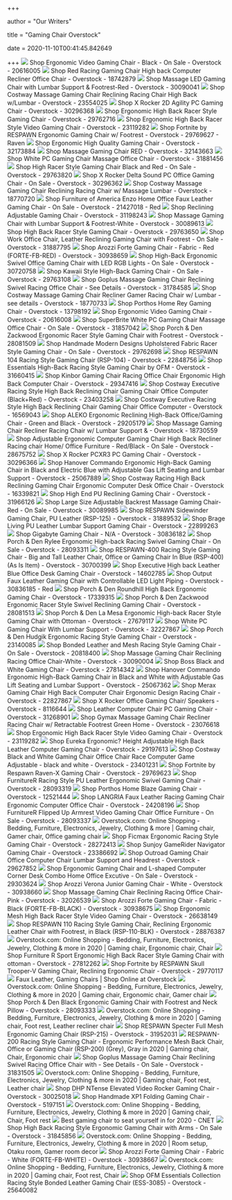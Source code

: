 +++
        
author = "Our Writers"
        
title = "Gaming Chair Overstock"
        
date = 2020-11-10T00:41:45.842649
        
+++
[ ![](https://ak1.ostkcdn.com/images/products/20616005/Urban-Designs-Ergonomic-Video-Gaming-Chair-Black-5324513a-b836-4cce-b0de-00bb38d69d3e_600.jpg?impolicy=medium)](https://ak1.ostkcdn.com/images/products/20616005/Urban-Designs-Ergonomic-Video-Gaming-Chair-Black-5324513a-b836-4cce-b0de-00bb38d69d3e_600.jpg?impolicy=medium) Shop Ergonomic Video Gaming Chair - Black - On Sale - Overstock - 20616005
[ ![](https://ak1.ostkcdn.com/images/products/18742879/Red-Racing-Gaming-Chair-High-back-Computer-Recliner-Office-Chair-f65721e1-4cb4-4708-9644-7d58acbf8f6f_600.jpg?impolicy=medium)](https://ak1.ostkcdn.com/images/products/18742879/Red-Racing-Gaming-Chair-High-back-Computer-Recliner-Office-Chair-f65721e1-4cb4-4708-9644-7d58acbf8f6f_600.jpg?impolicy=medium) Shop Red Racing Gaming Chair High back Computer Recliner Office Chair -  Overstock - 18742879
[ ![](https://ak1.ostkcdn.com/images/products/is/images/direct/9cc49b7a6cfc4b103007339dba98f03d2720c6e6/Massage-LED-Gaming-Chair-with-Lumbar-Support-%26-Footrest-Red.jpg?impolicy=medium)](https://ak1.ostkcdn.com/images/products/is/images/direct/9cc49b7a6cfc4b103007339dba98f03d2720c6e6/Massage-LED-Gaming-Chair-with-Lumbar-Support-%26-Footrest-Red.jpg?impolicy=medium) Shop Massage LED Gaming Chair with Lumbar Support & Footrest-Red - Overstock  - 30090041
[ ![](https://ak1.ostkcdn.com/images/products/is/images/direct/04360d9737ea85a0b531e55648f4f10da0827537/Costway-Massage-Gaming-Chair-Reclining-Racing-Chair-High-Back-w-Lumbar-Support-Footrest.jpg?impolicy=medium)](https://ak1.ostkcdn.com/images/products/is/images/direct/04360d9737ea85a0b531e55648f4f10da0827537/Costway-Massage-Gaming-Chair-Reclining-Racing-Chair-High-Back-w-Lumbar-Support-Footrest.jpg?impolicy=medium) Shop Costway Massage Gaming Chair Reclining Racing Chair High Back w/Lumbar  - Overstock - 23554025
[ ![](https://ak1.ostkcdn.com/images/products/30296368/X-Rocker-2D-Agility-PC-Gaming-Chair-e9dbc14d-f916-4c4c-9c7d-647091aff619_600.jpg?impolicy=medium)](https://ak1.ostkcdn.com/images/products/30296368/X-Rocker-2D-Agility-PC-Gaming-Chair-e9dbc14d-f916-4c4c-9c7d-647091aff619_600.jpg?impolicy=medium) Shop X Rocker 2D Agility PC Gaming Chair - Overstock - 30296368
[ ![](https://ak1.ostkcdn.com/images/products/29762716/Modern-Designs-Ergonomic-High-Back-Racer-Style-PC-Gaming-Chair-Pink-a4f4a0b8-56ce-49a5-bbeb-e2b98a3ba08c_600.jpg?impolicy=medium)](https://ak1.ostkcdn.com/images/products/29762716/Modern-Designs-Ergonomic-High-Back-Racer-Style-PC-Gaming-Chair-Pink-a4f4a0b8-56ce-49a5-bbeb-e2b98a3ba08c_600.jpg?impolicy=medium) Shop Ergonomic High Back Racer Style Gaming Chair - Overstock - 29762716
[ ![](https://ak1.ostkcdn.com/images/products/23119282/Modern-Design-Ergonomic-High-Back-Racer-Style-Video-Gaming-Chair-Two-Tone-Grey-White-27de40cb-0d3f-4e4c-8271-8f0806ca71ca_600.jpg?impolicy=medium)](https://ak1.ostkcdn.com/images/products/23119282/Modern-Design-Ergonomic-High-Back-Racer-Style-Video-Gaming-Chair-Two-Tone-Grey-White-27de40cb-0d3f-4e4c-8271-8f0806ca71ca_600.jpg?impolicy=medium) Shop Ergonomic High Back Racer Style Video Gaming Chair - Overstock -  23119282
[ ![](https://ak1.ostkcdn.com/images/products/29769627/Fortnite-Gaming-Chair-RESPAWN-by-OFM-Reclining-Ergonomic-Chair-with-Footrest-74b208ab-a461-4a3f-9a1d-4e78428278a6_600.jpg?impolicy=medium)](https://ak1.ostkcdn.com/images/products/29769627/Fortnite-Gaming-Chair-RESPAWN-by-OFM-Reclining-Ergonomic-Chair-with-Footrest-74b208ab-a461-4a3f-9a1d-4e78428278a6_600.jpg?impolicy=medium) Shop Fortnite by RESPAWN Ergonomic Gaming Chair w/ Footrest - Overstock -  29769627 - Raven
[ ![](https://ak1.ostkcdn.com/images/products/is/images/direct/dd3496917e58ea39231944e590b4f022784cc1e0/Ergonomic-High-Quality-Gaming-Chair.jpg?impolicy=medium)](https://ak1.ostkcdn.com/images/products/is/images/direct/dd3496917e58ea39231944e590b4f022784cc1e0/Ergonomic-High-Quality-Gaming-Chair.jpg?impolicy=medium) Shop Ergonomic High Quality Gaming Chair - Overstock - 32173884
[ ![](https://ak1.ostkcdn.com/images/products/is/images/direct/9f750fa6fbd92fc4e8654bfbd4f9a50fd2e13385/Massage-Gaming-Chair-RED.jpg?impolicy=medium)](https://ak1.ostkcdn.com/images/products/is/images/direct/9f750fa6fbd92fc4e8654bfbd4f9a50fd2e13385/Massage-Gaming-Chair-RED.jpg?impolicy=medium) Shop Massage Gaming Chair RED - Overstock - 32143663
[ ![](https://ak1.ostkcdn.com/images/products/is/images/direct/ec2da46eb6bc9091ef425d586558148aaccf514c/White-PC-Gaming-Chair-Massage-Office-Chair.jpg?impolicy=medium)](https://ak1.ostkcdn.com/images/products/is/images/direct/ec2da46eb6bc9091ef425d586558148aaccf514c/White-PC-Gaming-Chair-Massage-Office-Chair.jpg?impolicy=medium) Shop White PC Gaming Chair Massage Office Chair - Overstock - 31881456
[ ![](https://ak1.ostkcdn.com/images/products/29763820/Modern-Designs-Black-Red-Combination-High-Racer-Style-Office-PC-Gaming-Chair-82195c0f-041b-48c9-927c-fa48b39cb514_600.jpg?impolicy=medium)](https://ak1.ostkcdn.com/images/products/29763820/Modern-Designs-Black-Red-Combination-High-Racer-Style-Office-PC-Gaming-Chair-82195c0f-041b-48c9-927c-fa48b39cb514_600.jpg?impolicy=medium) Shop High Racer Style Gaming Chair Black and Red - On Sale - Overstock -  29763820
[ ![](https://ak1.ostkcdn.com/images/products/30296362/X-Rocker-Delta-Sound-PC-Office-Gaming-Chair-715d591d-e22e-4278-8b07-20592284eebd_600.jpg?impolicy=medium)](https://ak1.ostkcdn.com/images/products/30296362/X-Rocker-Delta-Sound-PC-Office-Gaming-Chair-715d591d-e22e-4278-8b07-20592284eebd_600.jpg?impolicy=medium) Shop X Rocker Delta Sound PC Office Gaming Chair - On Sale - Overstock -  30296362
[ ![](https://ak1.ostkcdn.com/images/products/is/images/direct/5fe9bbd06f8cd19367e13d54da11a76231008cda/Costway-Massage-Gaming-Chair-Reclining-Racing-Chair-w--Massage-Lumbar-Support-%26-Footrest.jpg?impolicy=medium)](https://ak1.ostkcdn.com/images/products/is/images/direct/5fe9bbd06f8cd19367e13d54da11a76231008cda/Costway-Massage-Gaming-Chair-Reclining-Racing-Chair-w--Massage-Lumbar-Support-%26-Footrest.jpg?impolicy=medium) Shop Costway Massage Gaming Chair Reclining Racing Chair w/ Massage Lumbar  - Overstock - 18770720
[ ![](https://ak1.ostkcdn.com/images/products/8847813/Furniture-of-America-Enzo-Height-adjustable-Padded-Office-or-Gaming-Chair-62647906-1077-4f8b-bd7a-3f5854f747ac_600.jpg?impolicy=medium)](https://ak1.ostkcdn.com/images/products/8847813/Furniture-of-America-Enzo-Height-adjustable-Padded-Office-or-Gaming-Chair-62647906-1077-4f8b-bd7a-3f5854f747ac_600.jpg?impolicy=medium) Shop Furniture of America Enzo Home Office Faux Leather Gaming Chair - On  Sale - Overstock - 21427018 - Red
[ ![](https://ak1.ostkcdn.com/images/products/is/images/direct/6c5ec9cbcbacf24040f2a091d9b582813b2deac2/Reclining-Adjustable-Gaming-Chair.jpg?impolicy=medium)](https://ak1.ostkcdn.com/images/products/is/images/direct/6c5ec9cbcbacf24040f2a091d9b582813b2deac2/Reclining-Adjustable-Gaming-Chair.jpg?impolicy=medium) Shop Reclining Adjustable Gaming Chair - Overstock - 31198243
[ ![](https://ak1.ostkcdn.com/images/products/is/images/direct/09e10ffe8ed1dcd005208e09a9d60c611bb7f6dc/Massage-Gaming-Chair-with-Lumbar-Support-%26-Footrest-White.jpg?impolicy=medium)](https://ak1.ostkcdn.com/images/products/is/images/direct/09e10ffe8ed1dcd005208e09a9d60c611bb7f6dc/Massage-Gaming-Chair-with-Lumbar-Support-%26-Footrest-White.jpg?impolicy=medium) Shop Massage Gaming Chair with Lumbar Support & Footrest-White - Overstock  - 30089613
[ ![](https://ak1.ostkcdn.com/images/products/29763650/Modern-Designs-High-Back-Racer-Style-Office-PC-Gaming-Chair-d8f5e3f5-85e1-43d7-b3eb-dd23dfd90f75_600.jpg?impolicy=medium)](https://ak1.ostkcdn.com/images/products/29763650/Modern-Designs-High-Back-Racer-Style-Office-PC-Gaming-Chair-d8f5e3f5-85e1-43d7-b3eb-dd23dfd90f75_600.jpg?impolicy=medium) Shop High Back Racer Style Gaming Chair - Overstock - 29763650
[ ![](https://ak1.ostkcdn.com/images/products/is/images/direct/b86e4d867a64d7c1d758f0a72d110a87b35d08a8/Work-Office-Chair%2C-Leather-Reclining-Gaming-Chair-with-Footrest.jpg?impolicy=medium)](https://ak1.ostkcdn.com/images/products/is/images/direct/b86e4d867a64d7c1d758f0a72d110a87b35d08a8/Work-Office-Chair%2C-Leather-Reclining-Gaming-Chair-with-Footrest.jpg?impolicy=medium) Shop Work Office Chair, Leather Reclining Gaming Chair with Footrest - On  Sale - Overstock - 31887795
[ ![](https://ak1.ostkcdn.com/images/products/30938659/Arozzi-Forte-Gaming-Chair-Fabric-Red-FORTE-FB-RED-e5fc9a1c-d233-4a0d-ab0c-a52eb1a98216_600.jpg?impolicy=medium)](https://ak1.ostkcdn.com/images/products/30938659/Arozzi-Forte-Gaming-Chair-Fabric-Red-FORTE-FB-RED-e5fc9a1c-d233-4a0d-ab0c-a52eb1a98216_600.jpg?impolicy=medium) Shop Arozzi Forte Gaming Chair - Fabric - Red (FORTE-FB-RED) - Overstock -  30938659
[ ![](https://ak1.ostkcdn.com/images/products/30720758/High-Back-Ergonomic-Swivel-Office-Gaming-Chair-with-LED-RGB-Lights-7e12b867-b5f1-4dee-9ccc-d43702af8691_600.jpg?impolicy=medium)](https://ak1.ostkcdn.com/images/products/30720758/High-Back-Ergonomic-Swivel-Office-Gaming-Chair-with-LED-RGB-Lights-7e12b867-b5f1-4dee-9ccc-d43702af8691_600.jpg?impolicy=medium) Shop High-Back Ergonomic Swivel Office Gaming Chair with LED RGB Lights -  On Sale - Overstock - 30720758
[ ![](https://ak1.ostkcdn.com/images/products/29763108/Modern-Designs-Kawaii-Style-High-Back-Ergonomic-Office-PC-Gaming-Chair-26b1536b-7165-4b33-895a-1919b196a374_600.jpg?impolicy=medium)](https://ak1.ostkcdn.com/images/products/29763108/Modern-Designs-Kawaii-Style-High-Back-Ergonomic-Office-PC-Gaming-Chair-26b1536b-7165-4b33-895a-1919b196a374_600.jpg?impolicy=medium) Shop Kawaii Style High-Back Gaming Chair - On Sale - Overstock - 29763108
[ ![](https://ak1.ostkcdn.com/images/products/is/images/direct/e8a47407b0a0dfe1c5eb6507aad8436302895c83/Goplus-Massage-Gaming-Chair-Reclining-Swivel-Racing-Office-Chair.jpg?impolicy=medium)](https://ak1.ostkcdn.com/images/products/is/images/direct/e8a47407b0a0dfe1c5eb6507aad8436302895c83/Goplus-Massage-Gaming-Chair-Reclining-Swivel-Racing-Office-Chair.jpg?impolicy=medium) Shop Goplus Massage Gaming Chair Reclining Swivel Racing Office Chair - See  Details - Overstock - 31784585
[ ![](https://ak1.ostkcdn.com/images/products/is/images/direct/4c7d558f6e479b43f3cbfc1fae4caae499c6970e/Costway-Massage-Gaming-Chair-Recliner-Gamer-Racing-Chair-w--Lumbar-Support-%26-Footrest.jpg?impolicy=medium)](https://ak1.ostkcdn.com/images/products/is/images/direct/4c7d558f6e479b43f3cbfc1fae4caae499c6970e/Costway-Massage-Gaming-Chair-Recliner-Gamer-Racing-Chair-w--Lumbar-Support-%26-Footrest.jpg?impolicy=medium) Shop Costway Massage Gaming Chair Recliner Gamer Racing Chair w/ Lumbar -  see details - Overstock - 18770733
[ ![](https://ak1.ostkcdn.com/images/products/13798192/Porthos-Home-Rey-Office-Chair-2236a2fb-ba94-4a16-8e91-24f388b1f580_600.jpg?impolicy=medium)](https://ak1.ostkcdn.com/images/products/13798192/Porthos-Home-Rey-Office-Chair-2236a2fb-ba94-4a16-8e91-24f388b1f580_600.jpg?impolicy=medium) Shop Porthos Home Rey Gaming Chair - Overstock - 13798192
[ ![](https://ak1.ostkcdn.com/images/products/20616008/Urban-Designs-Ergonomic-Video-Gaming-Chair-28781f4a-3b30-4943-bf48-ba9bd4a42aad_600.jpg?impolicy=medium)](https://ak1.ostkcdn.com/images/products/20616008/Urban-Designs-Ergonomic-Video-Gaming-Chair-28781f4a-3b30-4943-bf48-ba9bd4a42aad_600.jpg?impolicy=medium) Shop Ergonomic Video Gaming Chair - Overstock - 20616008
[ ![](https://ak1.ostkcdn.com/images/products/is/images/direct/28d8cd4b47dcfc01d56e77e522d025404533009a/SuperBrite-White-PC-Gaming-Chair-Massage-Office-Chair.jpg?impolicy=medium)](https://ak1.ostkcdn.com/images/products/is/images/direct/28d8cd4b47dcfc01d56e77e522d025404533009a/SuperBrite-White-PC-Gaming-Chair-Massage-Office-Chair.jpg?impolicy=medium) Shop SuperBrite White PC Gaming Chair Massage Office Chair - On Sale -  Overstock - 31857042
[ ![](https://ak1.ostkcdn.com/images/products/28081509/Porch-Den-Zackwood-Ergonomic-Racer-Style-Gaming-Chair-with-Footrest-b59097f7-f277-4ba0-b752-45bab1bc3c4c_600.jpg?impolicy=medium)](https://ak1.ostkcdn.com/images/products/28081509/Porch-Den-Zackwood-Ergonomic-Racer-Style-Gaming-Chair-with-Footrest-b59097f7-f277-4ba0-b752-45bab1bc3c4c_600.jpg?impolicy=medium) Shop Porch & Den Zackwood Ergonomic Racer Style Gaming Chair with Footrest  - Overstock - 28081509
[ ![](https://ak1.ostkcdn.com/images/products/29762698/Modern-Designs-Upholstered-Fabric-Racer-Style-Office-PC-Gaming-Chair-5ef9dc4b-973d-4e56-b3c9-574c081008bb_600.jpg?impolicy=medium)](https://ak1.ostkcdn.com/images/products/29762698/Modern-Designs-Upholstered-Fabric-Racer-Style-Office-PC-Gaming-Chair-5ef9dc4b-973d-4e56-b3c9-574c081008bb_600.jpg?impolicy=medium) Shop Handmade Modern Designs Upholstered Fabric Racer Style Gaming Chair -  On Sale - Overstock - 29762698
[ ![](https://ak1.ostkcdn.com/images/products/22848756/RESPAWN-104-Racing-Style-Gaming-Chair-Reclining-Ergonomic-Leather-Chair-Office-or-Gaming-Chair-RSP-104-f10f5639-e708-4232-aefb-70923efb10c7_600.jpg?impolicy=medium)](https://ak1.ostkcdn.com/images/products/22848756/RESPAWN-104-Racing-Style-Gaming-Chair-Reclining-Ergonomic-Leather-Chair-Office-or-Gaming-Chair-RSP-104-f10f5639-e708-4232-aefb-70923efb10c7_600.jpg?impolicy=medium) Shop RESPAWN 104 Racing Style Gaming Chair (RSP-104) - Overstock - 22848756
[ ![](https://ak1.ostkcdn.com/images/products/is/images/direct/36f5da4d21408abb8d073306f31b675f7f71c1dc/Essentials-Collection-High-Back-PU-Leather-Gaming-Chair-%28ESS-6075%29.jpg?impolicy=medium)](https://ak1.ostkcdn.com/images/products/is/images/direct/36f5da4d21408abb8d073306f31b675f7f71c1dc/Essentials-Collection-High-Back-PU-Leather-Gaming-Chair-%28ESS-6075%29.jpg?impolicy=medium) Shop Essentials High-Back Racing Style Gaming Chair by OFM - Overstock -  31660415
[ ![](https://ak1.ostkcdn.com/images/products/29347416/Kinbor-Gaming-Chair-Racing-Office-Chair-Ergonomic-High-Back-Computer-Chair-1ac7531b-63a4-43c8-82af-2eb45e9572c3_600.jpg?impolicy=medium)](https://ak1.ostkcdn.com/images/products/29347416/Kinbor-Gaming-Chair-Racing-Office-Chair-Ergonomic-High-Back-Computer-Chair-1ac7531b-63a4-43c8-82af-2eb45e9572c3_600.jpg?impolicy=medium) Shop Kinbor Gaming Chair Racing Office Chair Ergonomic High Back Computer  Chair - Overstock - 29347416
[ ![](https://ak1.ostkcdn.com/images/products/is/images/direct/708b4a9cb7fda1a477dde9fbcbe7e3ebfde95836/Costway-Executive-Racing-Style-High-Back-Reclining-Chair-Gaming-Chair-Office-Computer-%28Black%2BRed%29.jpg?impolicy=medium)](https://ak1.ostkcdn.com/images/products/is/images/direct/708b4a9cb7fda1a477dde9fbcbe7e3ebfde95836/Costway-Executive-Racing-Style-High-Back-Reclining-Chair-Gaming-Chair-Office-Computer-%28Black%2BRed%29.jpg?impolicy=medium) Shop Costway Executive Racing Style High Back Reclining Chair Gaming Chair  Office Computer (Black+Red) - Overstock - 23403258
[ ![](https://ak1.ostkcdn.com/images/products/is/images/direct/b7b345ef4f4b9495c4205c40f792ef8a041745e0/Costway-Executive-Racing-Style-High-Back-Reclining-Chair-Gaming-Chair-Office-Computer.jpg?impolicy=medium)](https://ak1.ostkcdn.com/images/products/is/images/direct/b7b345ef4f4b9495c4205c40f792ef8a041745e0/Costway-Executive-Racing-Style-High-Back-Reclining-Chair-Gaming-Chair-Office-Computer.jpg?impolicy=medium) Shop Costway Executive Racing Style High Back Reclining Chair Gaming Chair  Office Computer - Overstock - 16569043
[ ![](https://ak1.ostkcdn.com/images/products/29205179/ALEKO-Ergonomic-Reclining-High-Back-Office-Gaming-Chair-Green-and-Black-0b60344f-43bd-41c1-86fb-f5bf1a174355_600.jpg?impolicy=medium)](https://ak1.ostkcdn.com/images/products/29205179/ALEKO-Ergonomic-Reclining-High-Back-Office-Gaming-Chair-Green-and-Black-0b60344f-43bd-41c1-86fb-f5bf1a174355_600.jpg?impolicy=medium) Shop ALEKO Ergonomic Reclining High-Back Office/Gaming Chair - Green and  Black - Overstock - 29205179
[ ![](https://ak1.ostkcdn.com/images/products/is/images/direct/b4f07f6ad6eae54affc7065949d6e2dc2aae514c/Massage-Gaming-Chair-Recliner-Racing-Chair-w--Lumbar-Support-%26.jpg?impolicy=medium)](https://ak1.ostkcdn.com/images/products/is/images/direct/b4f07f6ad6eae54affc7065949d6e2dc2aae514c/Massage-Gaming-Chair-Recliner-Racing-Chair-w--Lumbar-Support-%26.jpg?impolicy=medium) Shop Massage Gaming Chair Recliner Racing Chair w/ Lumbar Support & -  Overstock - 18730559
[ ![](https://ak1.ostkcdn.com/images/products/is/images/direct/240903a3f43dfea75129dcb9c1bdee52d5387c50/Adjustable-Ergonomic-Computer-Gaming-Chair-High-Back-Recliner-Racing-chair-Home--Office-Furniture.jpg?impolicy=medium)](https://ak1.ostkcdn.com/images/products/is/images/direct/240903a3f43dfea75129dcb9c1bdee52d5387c50/Adjustable-Ergonomic-Computer-Gaming-Chair-High-Back-Recliner-Racing-chair-Home--Office-Furniture.jpg?impolicy=medium) Shop Adjustable Ergonomic Computer Gaming Chair High Back Recliner Racing  chair Home/ Office Furniture - Red/Black - On Sale - Overstock - 28675752
[ ![](https://ak1.ostkcdn.com/images/products/30296366/X-Rocker-PCXR3-PC-Gaming-Chair-e5ebe5bf-3811-4324-b53e-9f4a23d9ad07_600.jpg?impolicy=medium)](https://ak1.ostkcdn.com/images/products/30296366/X-Rocker-PCXR3-PC-Gaming-Chair-e5ebe5bf-3811-4324-b53e-9f4a23d9ad07_600.jpg?impolicy=medium) Shop X Rocker PCXR3 PC Gaming Chair - Overstock - 30296366
[ ![](https://ak1.ostkcdn.com/images/products/25067889/Hanover-Commando-Ergonomic-High-Back-Gaming-Chair-in-Black-and-Electric-Blue-with-Adjustable-Gas-Lift-Seating-and-Lumbar-Support-750921d8-e6eb-4f8c-830e-8fb6863c253e_600.jpg?impolicy=medium)](https://ak1.ostkcdn.com/images/products/25067889/Hanover-Commando-Ergonomic-High-Back-Gaming-Chair-in-Black-and-Electric-Blue-with-Adjustable-Gas-Lift-Seating-and-Lumbar-Support-750921d8-e6eb-4f8c-830e-8fb6863c253e_600.jpg?impolicy=medium) Shop Hanover Commando Ergonomic High-Back Gaming Chair in Black and  Electric Blue with Adjustable Gas Lift Seating and Lumbar Support -  Overstock - 25067889
[ ![](https://ak1.ostkcdn.com/images/products/is/images/direct/ac807b9927fbaed8c22f40f8aa1764179bcc5a1a/Costway-Racing-High-Back-Reclining-Gaming-Chair-Ergonomic-Computer-Desk-Office-Chair.jpg?impolicy=medium)](https://ak1.ostkcdn.com/images/products/is/images/direct/ac807b9927fbaed8c22f40f8aa1764179bcc5a1a/Costway-Racing-High-Back-Reclining-Gaming-Chair-Ergonomic-Computer-Desk-Office-Chair.jpg?impolicy=medium) Shop Costway Racing High Back Reclining Gaming Chair Ergonomic Computer  Desk Office Chair - Overstock - 16339821
[ ![](https://ak1.ostkcdn.com/images/products/is/images/direct/8c6b7180bdc0b1569ecf9533db30267f35b66996/High-End-PU-Reclining-Gaming-Chair.jpg?impolicy=medium)](https://ak1.ostkcdn.com/images/products/is/images/direct/8c6b7180bdc0b1569ecf9533db30267f35b66996/High-End-PU-Reclining-Gaming-Chair.jpg?impolicy=medium) Shop High End PU Reclining Gaming Chair - Overstock - 31966126
[ ![](https://ak1.ostkcdn.com/images/products/is/images/direct/39bc7525b2f72c39f4b396241ab2e3b53cb5ae83/Large-Size-Adjustable-Backrest-Massage-Gaming-Chair-Red.jpg?impolicy=medium)](https://ak1.ostkcdn.com/images/products/is/images/direct/39bc7525b2f72c39f4b396241ab2e3b53cb5ae83/Large-Size-Adjustable-Backrest-Massage-Gaming-Chair-Red.jpg?impolicy=medium) Shop Large Size Adjustable Backrest Massage Gaming Chair-Red - On Sale -  Overstock - 30089985
[ ![](https://ak1.ostkcdn.com/images/products/is/images/direct/b40f20840c3fffbee4d117ae60562b8e991634f4/Respawn-Sidewinder-PU-Leather-Gaming-Chair.jpg?impolicy=medium)](https://ak1.ostkcdn.com/images/products/is/images/direct/b40f20840c3fffbee4d117ae60562b8e991634f4/Respawn-Sidewinder-PU-Leather-Gaming-Chair.jpg?impolicy=medium) Shop RESPAWN Sidewinder Gaming Chair, PU Leather (RSP-125) - Overstock -  31889532
[ ![](https://ak1.ostkcdn.com/images/products/22899263/Braging-Living-PU-Leather-Racing-Gaming-Chair-with-Headrest-Lumbar-Support-and-Retractable-Footrest-84d93cca-fdc0-4bc9-ab5f-76fa7299c4fc_600.jpg?impolicy=medium)](https://ak1.ostkcdn.com/images/products/22899263/Braging-Living-PU-Leather-Racing-Gaming-Chair-with-Headrest-Lumbar-Support-and-Retractable-Footrest-84d93cca-fdc0-4bc9-ab5f-76fa7299c4fc_600.jpg?impolicy=medium) Shop Brage Living PU Leather Lumbar Support Gaming Chair - Overstock -  22899263
[ ![](https://ak1.ostkcdn.com/images/products/is/images/direct/e846018fffe6540d1e97f4ed493922a8aa6314df/Gigabyte-Gaming-Chair.jpg?impolicy=medium)](https://ak1.ostkcdn.com/images/products/is/images/direct/e846018fffe6540d1e97f4ed493922a8aa6314df/Gigabyte-Gaming-Chair.jpg?impolicy=medium) Shop Gigabyte Gaming Chair - N/A - Overstock - 30836182
[ ![](https://ak1.ostkcdn.com/images/products/28093311/Porch-Den-Rylee-Ergonomic-High-back-Racing-Swivel-Gaming-Chair-c79a7c4a-a796-4414-80b0-40db2f2b9643_600.jpg?impolicy=medium)](https://ak1.ostkcdn.com/images/products/28093311/Porch-Den-Rylee-Ergonomic-High-back-Racing-Swivel-Gaming-Chair-c79a7c4a-a796-4414-80b0-40db2f2b9643_600.jpg?impolicy=medium) Shop Porch & Den Rylee Ergonomic High-back Racing Swivel Gaming Chair - On  Sale - Overstock - 28093311
[ ![](https://ak1.ostkcdn.com/images/products/22848758/RESPAWN-400-Racing-Style-Gaming-Chair-Big-and-Tall-Leather-Chair-Office-or-Gaming-Chair-RSP-400-6081a13c-ce6a-4df0-a237-f4d7622598dc_600.jpg?impolicy=medium)](https://ak1.ostkcdn.com/images/products/22848758/RESPAWN-400-Racing-Style-Gaming-Chair-Big-and-Tall-Leather-Chair-Office-or-Gaming-Chair-RSP-400-6081a13c-ce6a-4df0-a237-f4d7622598dc_600.jpg?impolicy=medium) Shop RESPAWN-400 Racing Style Gaming Chair - Big and Tall Leather Chair,  Office or Gaming Chair In Blue (RSP-400) (As Is Item) - Overstock - 30700399
[ ![](https://ak1.ostkcdn.com/images/products/14602785/Executive-High-back-Leather-Blue-Office-Desk-Gaming-Chair-470c7226-d889-4b24-93f4-e05f4a09a3bd_600.jpg?impolicy=medium)](https://ak1.ostkcdn.com/images/products/14602785/Executive-High-back-Leather-Blue-Office-Desk-Gaming-Chair-470c7226-d889-4b24-93f4-e05f4a09a3bd_600.jpg?impolicy=medium) Shop Executive High back Leather Blue Office Desk Gaming Chair - Overstock  - 14602785
[ ![](https://ak1.ostkcdn.com/images/products/is/images/direct/16c1f940ff6d84cd33634be64e0d2aea06da2c9d/Output-Gaming-Chair.jpg?impolicy=medium)](https://ak1.ostkcdn.com/images/products/is/images/direct/16c1f940ff6d84cd33634be64e0d2aea06da2c9d/Output-Gaming-Chair.jpg?impolicy=medium) Shop Output Faux Leather Gaming Chair with Controllable LED Light Piping -  Overstock - 30836185 - Red
[ ![](https://ak1.ostkcdn.com/images/products/17339315/CorLiving-High-Back-Ergonomic-Gaming-Chair-b51ae483-ab21-41c6-a67b-7f93d1e698d9_600.jpg?impolicy=medium)](https://ak1.ostkcdn.com/images/products/17339315/CorLiving-High-Back-Ergonomic-Gaming-Chair-b51ae483-ab21-41c6-a67b-7f93d1e698d9_600.jpg?impolicy=medium) Shop Porch & Den Roundhill High Back Ergonomic Gaming Chair - Overstock -  17339315
[ ![](https://ak1.ostkcdn.com/images/products/28081513/Porch-Den-Zackwood-Ergonomic-Racer-Style-Swivel-Reclining-Gaming-Chair-95e81630-03de-42cc-8d41-ab1cc27d697f_600.jpg?impolicy=medium)](https://ak1.ostkcdn.com/images/products/28081513/Porch-Den-Zackwood-Ergonomic-Racer-Style-Swivel-Reclining-Gaming-Chair-95e81630-03de-42cc-8d41-ab1cc27d697f_600.jpg?impolicy=medium) Shop Porch & Den Zackwood Ergonomic Racer Style Swivel Reclining Gaming  Chair - Overstock - 28081513
[ ![](https://ak1.ostkcdn.com/images/products/27679117/Porch-Den-La-Mesa-Ergonomic-High-back-Racer-Style-Gaming-Chair-with-Ottoman-2f7803e8-0812-494b-909f-2abf263071f5_600.jpg?impolicy=medium)](https://ak1.ostkcdn.com/images/products/27679117/Porch-Den-La-Mesa-Ergonomic-High-back-Racer-Style-Gaming-Chair-with-Ottoman-2f7803e8-0812-494b-909f-2abf263071f5_600.jpg?impolicy=medium) Shop Porch & Den La Mesa Ergonomic High-back Racer Style Gaming Chair with  Ottoman - Overstock - 27679117
[ ![](https://ak1.ostkcdn.com/images/products/is/images/direct/88ea54b97883d3a8145d5dd24f69eb7de9d47d40/White-PC-Gaming-Chair-With-Lumbar-Support.jpg?impolicy=medium)](https://ak1.ostkcdn.com/images/products/is/images/direct/88ea54b97883d3a8145d5dd24f69eb7de9d47d40/White-PC-Gaming-Chair-With-Lumbar-Support.jpg?impolicy=medium) Shop White PC Gaming Chair With Lumbar Support - Overstock - 32227867
[ ![](https://ak1.ostkcdn.com/images/products/23140085/Porch-Den-Hudgik-Ergonomic-Racing-Style-Gaming-Chair-f572e6e9-4e57-4f0c-a691-1e12e4c6e7ed_600.jpg?impolicy=medium)](https://ak1.ostkcdn.com/images/products/23140085/Porch-Den-Hudgik-Ergonomic-Racing-Style-Gaming-Chair-f572e6e9-4e57-4f0c-a691-1e12e4c6e7ed_600.jpg?impolicy=medium) Shop Porch & Den Hudgik Ergonomic Racing Style Gaming Chair - Overstock -  23140085
[ ![](https://ak1.ostkcdn.com/images/products/20818400/OSP-Home-Furnishings-Race-Chair-in-Bonded-Leather-and-Mesh-with-White-Stitching-and-Silver-Base-1fbe372a-8a3e-439f-be6c-47a6ed21f6e0_600.jpg?impolicy=medium)](https://ak1.ostkcdn.com/images/products/20818400/OSP-Home-Furnishings-Race-Chair-in-Bonded-Leather-and-Mesh-with-White-Stitching-and-Silver-Base-1fbe372a-8a3e-439f-be6c-47a6ed21f6e0_600.jpg?impolicy=medium) Shop Bonded Leather and Mesh Racing Style Gaming Chair - On Sale - Overstock  - 20818400
[ ![](https://ak1.ostkcdn.com/images/products/is/images/direct/70dbc45604dd17b3470aa38c053e61b13ee48c24/Massage-Gaming-Chair-Reclining-Racing-Office-Chair-White.jpg?impolicy=medium)](https://ak1.ostkcdn.com/images/products/is/images/direct/70dbc45604dd17b3470aa38c053e61b13ee48c24/Massage-Gaming-Chair-Reclining-Racing-Office-Chair-White.jpg?impolicy=medium) Shop Massage Gaming Chair Reclining Racing Office Chair-White - Overstock -  30090004
[ ![](https://ak1.ostkcdn.com/images/products/27814342/Boss-Black-and-White-Gaming-Chair-N-A-5d6658bc-fde0-495e-ac92-760f4989d86c_600.jpg?impolicy=medium)](https://ak1.ostkcdn.com/images/products/27814342/Boss-Black-and-White-Gaming-Chair-N-A-5d6658bc-fde0-495e-ac92-760f4989d86c_600.jpg?impolicy=medium) Shop Boss Black and White Gaming Chair - Overstock - 27814342
[ ![](https://ak1.ostkcdn.com/images/products/25067362/Hanover-Commando-Ergonomic-High-Back-Gaming-Chair-in-Black-and-White-with-Adjustable-Gas-Lift-Seating-and-Lumbar-Support-5636b939-7dd8-43a5-83a8-174542d27dd0_600.jpg?impolicy=medium)](https://ak1.ostkcdn.com/images/products/25067362/Hanover-Commando-Ergonomic-High-Back-Gaming-Chair-in-Black-and-White-with-Adjustable-Gas-Lift-Seating-and-Lumbar-Support-5636b939-7dd8-43a5-83a8-174542d27dd0_600.jpg?impolicy=medium) Shop Hanover Commando Ergonomic High-Back Gaming Chair in Black and White  with Adjustable Gas Lift Seating and Lumbar Support - Overstock - 25067362
[ ![](https://ak1.ostkcdn.com/images/products/22827867/Merax-Gaming-Chair-High-Back-Computer-Chair-Ergonomic-Design-Racing-Chair-Blue-cbab44d3-56a9-4c0d-ab73-4138b18eebac_600.jpg?impolicy=medium)](https://ak1.ostkcdn.com/images/products/22827867/Merax-Gaming-Chair-High-Back-Computer-Chair-Ergonomic-Design-Racing-Chair-Blue-cbab44d3-56a9-4c0d-ab73-4138b18eebac_600.jpg?impolicy=medium) Shop Merax Gaming Chair High Back Computer Chair Ergonomic Design Racing  Chair - Overstock - 22827867
[ ![](https://ak1.ostkcdn.com/images/products/8116644/X-Rocker-Office-Gaming-Chair-Speakers-29d3b5bb-1ffc-4b07-969c-ada5dcf0e15d_600.jpg?impolicy=medium)](https://ak1.ostkcdn.com/images/products/8116644/X-Rocker-Office-Gaming-Chair-Speakers-29d3b5bb-1ffc-4b07-969c-ada5dcf0e15d_600.jpg?impolicy=medium) Shop X Rocker Office Gaming Chair/ Speakers - Overstock - 8116644
[ ![](https://ak1.ostkcdn.com/images/products/is/images/direct/a1b12a879367a3b82c46c0a3608d89a72a5a2a42/Leather-Computer-Chair-PC-Gaming-Chair.jpg?impolicy=medium)](https://ak1.ostkcdn.com/images/products/is/images/direct/a1b12a879367a3b82c46c0a3608d89a72a5a2a42/Leather-Computer-Chair-PC-Gaming-Chair.jpg?impolicy=medium) Shop Leather Computer Chair PC Gaming Chair - Overstock - 31268901
[ ![](https://ak1.ostkcdn.com/images/products/is/images/direct/f65bc95eca1c965e8d8c0a9eebe058f10053a0ce/Gymax-Office-Home-Racing-Style-Executive-High-Back-Gaming-Chair-W--Ottoman.jpg?impolicy=medium)](https://ak1.ostkcdn.com/images/products/is/images/direct/f65bc95eca1c965e8d8c0a9eebe058f10053a0ce/Gymax-Office-Home-Racing-Style-Executive-High-Back-Gaming-Chair-W--Ottoman.jpg?impolicy=medium) Shop Gymax Massage Gaming Chair Recliner Racing Chair w/ Retractable  Footrest Green Home - Overstock - 23076618
[ ![](https://ak1.ostkcdn.com/images/products/23119282/Modern-Design-Ergonomic-High-Back-Racer-Style-Video-Gaming-Chair-Two-Tone-Grey-White-05102c79-8c8e-48ec-9760-0bb7119efd77_600.jpg?impolicy=medium)](https://ak1.ostkcdn.com/images/products/23119282/Modern-Design-Ergonomic-High-Back-Racer-Style-Video-Gaming-Chair-Two-Tone-Grey-White-05102c79-8c8e-48ec-9760-0bb7119efd77_600.jpg?impolicy=medium) Shop Ergonomic High Back Racer Style Video Gaming Chair - Overstock -  23119282
[ ![](https://ak1.ostkcdn.com/images/products/29197613/Eureka-Ergonomic-Height-Adjustable-High-Back-Leather-Computer-Gaming-Chair-c33c8760-397f-46e7-9409-0ff3fc58531e_600.jpg?impolicy=medium)](https://ak1.ostkcdn.com/images/products/29197613/Eureka-Ergonomic-Height-Adjustable-High-Back-Leather-Computer-Gaming-Chair-c33c8760-397f-46e7-9409-0ff3fc58531e_600.jpg?impolicy=medium) Shop Eureka Ergonomic? Height Adjustable High Back Leather Computer Gaming  Chair - Overstock - 29197613
[ ![](https://ak1.ostkcdn.com/images/products/is/images/direct/67ca01196d20336fc57f838a043ae9b1c3c22a6f/Costway-Black-and-White-Gaming-Chair-Office-Chair-Race-Computer-Game-Adjustable.jpg?impolicy=medium)](https://ak1.ostkcdn.com/images/products/is/images/direct/67ca01196d20336fc57f838a043ae9b1c3c22a6f/Costway-Black-and-White-Gaming-Chair-Office-Chair-Race-Computer-Game-Adjustable.jpg?impolicy=medium) Shop Costway Black and White Gaming Chair Office Chair Race Computer Game  Adjustable - black and white - Overstock - 23401231
[ ![](https://ak1.ostkcdn.com/images/products/29769623/Fortnite-RAVEN-X-Gaming-Chair-RESPAWN-by-OFM-Reclining-Ergonomic-Chair-RAVEN-04-2683b7ba-1318-4855-b654-0cf4db4f376b_600.jpg?impolicy=medium)](https://ak1.ostkcdn.com/images/products/29769623/Fortnite-RAVEN-X-Gaming-Chair-RESPAWN-by-OFM-Reclining-Ergonomic-Chair-RAVEN-04-2683b7ba-1318-4855-b654-0cf4db4f376b_600.jpg?impolicy=medium) Shop Fortnite by Respawn Raven-X Gaming Chair - Overstock - 29769623
[ ![](https://ak1.ostkcdn.com/images/products/28093319/FurnitureR-Racing-Style-PU-Leather-Ergonomic-Swivel-Gaming-Chair-5f2d70a3-1515-42e4-ab41-7657c98fb2ca_600.jpg?impolicy=medium)](https://ak1.ostkcdn.com/images/products/28093319/FurnitureR-Racing-Style-PU-Leather-Ergonomic-Swivel-Gaming-Chair-5f2d70a3-1515-42e4-ab41-7657c98fb2ca_600.jpg?impolicy=medium) Shop FurnitureR Racing Style PU Leather Ergonomic Swivel Gaming Chair -  Overstock - 28093319
[ ![](https://ak1.ostkcdn.com/images/products/12521444/Porthos-Home-Blaze-Gaming-Chair-9faf25d8-186f-4e22-838e-c7127d7eb8b9_600.jpg?impolicy=medium)](https://ak1.ostkcdn.com/images/products/12521444/Porthos-Home-Blaze-Gaming-Chair-9faf25d8-186f-4e22-838e-c7127d7eb8b9_600.jpg?impolicy=medium) Shop Porthos Home Blaze Gaming Chair - Overstock - 12521444
[ ![](https://ak1.ostkcdn.com/images/products/is/images/direct/528dd042b4c515cd4b8ed435f758f731d261e498/LANGRIA-Faux-Leather-Racing-Gaming-Chair-Ergonomic-Computer-Office-Chair.jpg?impolicy=medium)](https://ak1.ostkcdn.com/images/products/is/images/direct/528dd042b4c515cd4b8ed435f758f731d261e498/LANGRIA-Faux-Leather-Racing-Gaming-Chair-Ergonomic-Computer-Office-Chair.jpg?impolicy=medium) Shop LANGRIA Faux Leather Racing Gaming Chair Ergonomic Computer Office  Chair - Overstock - 24208196
[ ![](https://ak1.ostkcdn.com/images/products/28093337/FurnitureR-Flipped-Up-Armrest-Video-Gaming-Chair-Office-Furniture-059e9d02-2b78-430b-95f4-294901accf43_600.jpg?impolicy=medium)](https://ak1.ostkcdn.com/images/products/28093337/FurnitureR-Flipped-Up-Armrest-Video-Gaming-Chair-Office-Furniture-059e9d02-2b78-430b-95f4-294901accf43_600.jpg?impolicy=medium) Shop FurnitureR Flipped Up Armrest Video Gaming Chair Office Furniture - On  Sale - Overstock - 28093337
[ ![](https://i.pinimg.com/originals/3d/95/f3/3d95f328445cc0bbf66aca7e70549ae5.jpg)](https://i.pinimg.com/originals/3d/95/f3/3d95f328445cc0bbf66aca7e70549ae5.jpg) Overstock.com: Online Shopping - Bedding, Furniture, Electronics, Jewelry,  Clothing & more | Gaming chair, Gamer chair, Office gaming chair
[ ![](https://ak1.ostkcdn.com/images/products/28272413/Ficmax-Ergonomic-Racing-Style-Gaming-Chair-23cf5931-ed45-435a-9133-7e46349361cf_600.jpg?impolicy=medium)](https://ak1.ostkcdn.com/images/products/28272413/Ficmax-Ergonomic-Racing-Style-Gaming-Chair-23cf5931-ed45-435a-9133-7e46349361cf_600.jpg?impolicy=medium) Shop Ficmax Ergonomic Racing Style Gaming Chair - Overstock - 28272413
[ ![](https://ak1.ostkcdn.com/images/products/23386692/Sunjoy-GameRider-Game-Chair-81ff7261-429b-4d54-ae95-8fecae183fa5_600.jpg?impolicy=medium)](https://ak1.ostkcdn.com/images/products/23386692/Sunjoy-GameRider-Game-Chair-81ff7261-429b-4d54-ae95-8fecae183fa5_600.jpg?impolicy=medium) Shop Sunjoy GameRider Navigator Gaming Chair - Overstock - 23386692
[ ![](https://ak1.ostkcdn.com/images/products/29627852/Outroad-Gaming-Chair-Office-Computer-Chair-Lumbar-Support-and-Headrest-9478f71e-c4fd-4234-bccc-cac7f4a9077f_600.jpg?impolicy=medium)](https://ak1.ostkcdn.com/images/products/29627852/Outroad-Gaming-Chair-Office-Computer-Chair-Lumbar-Support-and-Headrest-9478f71e-c4fd-4234-bccc-cac7f4a9077f_600.jpg?impolicy=medium) Shop Outroad Gaming Chair Office Computer Chair Lumbar Support and Headrest  - Overstock - 29627852
[ ![](https://ak1.ostkcdn.com/images/products/is/images/direct/32c74cbff4d934f2edc0f27c18af4d810f4c97dd/Ergonomic-Gaming-Chair-and-L-shaped-Computer-Corner-Desk-Combo-Home-Office-Excutive.jpg?impolicy=medium)](https://ak1.ostkcdn.com/images/products/is/images/direct/32c74cbff4d934f2edc0f27c18af4d810f4c97dd/Ergonomic-Gaming-Chair-and-L-shaped-Computer-Corner-Desk-Combo-Home-Office-Excutive.jpg?impolicy=medium) Shop Ergonomic Gaming Chair and L-shaped Computer Corner Desk Combo Home  Office Excutive - On Sale - Overstock - 29303624
[ ![](https://ak1.ostkcdn.com/images/products/30938660/Arozzi-Verona-Junior-Gaming-Chair-White-718df58a-796f-44b5-b93d-f15e8b9109a7_600.jpg?impolicy=medium)](https://ak1.ostkcdn.com/images/products/30938660/Arozzi-Verona-Junior-Gaming-Chair-White-718df58a-796f-44b5-b93d-f15e8b9109a7_600.jpg?impolicy=medium) Shop Arozzi Verona Junior Gaming Chair - White - Overstock - 30938660
[ ![](https://ak1.ostkcdn.com/images/products/is/images/direct/546025d93e9febba8c0dcde5d41f922d5d321f3e/Massage-Gaming-Chair-Reclining-Racing-Office-Chair-Pink.jpg?impolicy=medium)](https://ak1.ostkcdn.com/images/products/is/images/direct/546025d93e9febba8c0dcde5d41f922d5d321f3e/Massage-Gaming-Chair-Reclining-Racing-Office-Chair-Pink.jpg?impolicy=medium) Shop Massage Gaming Chair Reclining Racing Office Chair-Pink - Overstock -  32026539
[ ![](https://ak1.ostkcdn.com/images/products/30938675/Arozzi-Forte-Gaming-Chair-Fabric-Black-FORTE-FB-BLACK-50662011-be42-4ef1-b5c3-cb3e929d0293_600.jpg?impolicy=medium)](https://ak1.ostkcdn.com/images/products/30938675/Arozzi-Forte-Gaming-Chair-Fabric-Black-FORTE-FB-BLACK-50662011-be42-4ef1-b5c3-cb3e929d0293_600.jpg?impolicy=medium) Shop Arozzi Forte Gaming Chair - Fabric - Black (FORTE-FB-BLACK) - Overstock  - 30938675
[ ![](https://ak1.ostkcdn.com/images/products/26638149/Modern-Designs-Ergonomic-Mesh-High-Back-Racer-Style-Video-Gaming-Chair-f763c5bf-9646-4f8f-9c8f-48f745e89a13_600.jpg?impolicy=medium)](https://ak1.ostkcdn.com/images/products/26638149/Modern-Designs-Ergonomic-Mesh-High-Back-Racer-Style-Video-Gaming-Chair-f763c5bf-9646-4f8f-9c8f-48f745e89a13_600.jpg?impolicy=medium) Shop Ergonomic Mesh High Back Racer Style Video Gaming Chair - Overstock -  26638149
[ ![](https://ak1.ostkcdn.com/images/products/28876387/RESPAWN-110-Racing-Style-Gaming-Chair-Reclining-Ergonomic-Leather-Chair-with-Footrest-in-Black-RSP-110-BLK-74ef3680-3f8e-41ab-a78e-c4866442de92_600.jpg?impolicy=medium)](https://ak1.ostkcdn.com/images/products/28876387/RESPAWN-110-Racing-Style-Gaming-Chair-Reclining-Ergonomic-Leather-Chair-with-Footrest-in-Black-RSP-110-BLK-74ef3680-3f8e-41ab-a78e-c4866442de92_600.jpg?impolicy=medium) Shop RESPAWN 110 Racing Style Gaming Chair, Reclining Ergonomic Leather  Chair with Footrest, in Black (RSP-110-BLK) - Overstock - 28876387
[ ![](https://i.pinimg.com/736x/9d/6f/e6/9d6fe61ecbc133be58951c155842ec00.jpg)](https://i.pinimg.com/736x/9d/6f/e6/9d6fe61ecbc133be58951c155842ec00.jpg) Overstock.com: Online Shopping - Bedding, Furniture, Electronics, Jewelry,  Clothing & more in 2020 | Gaming chair, Ergonomic chair, Chair
[ ![](https://ak1.ostkcdn.com/images/products/27812262/FurnitureR-Sport-Ergonomic-High-Back-Racer-Style-Gaming-Chair-with-ottoman-14ea4614-6f3d-4047-8476-8d7c204695eb_600.jpg?impolicy=medium)](https://ak1.ostkcdn.com/images/products/27812262/FurnitureR-Sport-Ergonomic-High-Back-Racer-Style-Gaming-Chair-with-ottoman-14ea4614-6f3d-4047-8476-8d7c204695eb_600.jpg?impolicy=medium) Shop Furniture R Sport Ergonomic High Back Racer Style Gaming Chair with  ottoman - Overstock - 27812262
[ ![](https://ak1.ostkcdn.com/images/products/29770117/Fortnite-SKULL-TROOPER-V-Gaming-Chair-RESPAWN-by-OFM-Reclining-Ergonomic-Chair-TROOPER-01-d12aa486-cbd3-4cc8-a142-b33dd622bfde_600.jpg?impolicy=medium)](https://ak1.ostkcdn.com/images/products/29770117/Fortnite-SKULL-TROOPER-V-Gaming-Chair-RESPAWN-by-OFM-Reclining-Ergonomic-Chair-TROOPER-01-d12aa486-cbd3-4cc8-a142-b33dd622bfde_600.jpg?impolicy=medium) Shop Fortnite by RESPAWN Skull Trooper-V Gaming Chair, Reclining Ergonomic  Chair - Overstock - 29770117
[ ![](https://ak1.ostkcdn.com/images/products/is/images/direct/ec40a01edf6251afb6d2171b02e9ebc02771445c/Porch-%26-Den-High-Back-Racing-Style-Ergonomic-Gaming-Chair-with-Flip-Up-Arms.jpg?imwidth=200&impolicy=medium)](https://ak1.ostkcdn.com/images/products/is/images/direct/ec40a01edf6251afb6d2171b02e9ebc02771445c/Porch-%26-Den-High-Back-Racing-Style-Ergonomic-Gaming-Chair-with-Flip-Up-Arms.jpg?imwidth=200&impolicy=medium) Faux Leather, Gaming Chairs | Shop Online at Overstock
[ ![](https://i.pinimg.com/736x/ec/09/7d/ec097d230f947b289d06044ca7eac1bf.jpg)](https://i.pinimg.com/736x/ec/09/7d/ec097d230f947b289d06044ca7eac1bf.jpg) Overstock.com: Online Shopping - Bedding, Furniture, Electronics, Jewelry,  Clothing & more in 2020 | Gaming chair, Ergonomic chair, Gamer chair
[ ![](https://ak1.ostkcdn.com/images/products/is/images/direct/5818e43f39ef318a85476ab989e1d263b68021cf/FurnitureR-Reclining-Gaming-Chair-Ergonomic-Recliner-with-Footrest-Neck-Pillow-Black.jpg?impolicy=medium)](https://ak1.ostkcdn.com/images/products/is/images/direct/5818e43f39ef318a85476ab989e1d263b68021cf/FurnitureR-Reclining-Gaming-Chair-Ergonomic-Recliner-with-Footrest-Neck-Pillow-Black.jpg?impolicy=medium) Shop Porch & Den Black Ergonomic Gaming Chair with Footrest and Neck Pillow  - Overstock - 28093333
[ ![](https://i.pinimg.com/736x/b5/91/87/b59187ef1cc6c820c88992568a9e15e8.jpg)](https://i.pinimg.com/736x/b5/91/87/b59187ef1cc6c820c88992568a9e15e8.jpg) Overstock.com: Online Shopping - Bedding, Furniture, Electronics, Jewelry,  Clothing & more in 2020 | Gaming chair, Foot rest, Leather recliner chair
[ ![](https://ak1.ostkcdn.com/images/products/is/images/direct/cdb3581d4c80b17a470836d7c7d79512839e6794/Respawn-Specter-Full-Mesh-Ergonomic-Gaming-Chair.jpg?impolicy=medium)](https://ak1.ostkcdn.com/images/products/is/images/direct/cdb3581d4c80b17a470836d7c7d79512839e6794/Respawn-Specter-Full-Mesh-Ergonomic-Gaming-Chair.jpg?impolicy=medium) Shop RESPAWN Specter Full Mesh Ergonomic Gaming Chair (RSP-215) - Overstock  - 31952031
[ ![](https://i.pinimg.com/originals/1f/e3/49/1fe3495b6d55168c4112475ba66699db.jpg)](https://i.pinimg.com/originals/1f/e3/49/1fe3495b6d55168c4112475ba66699db.jpg) RESPAWN-200 Racing Style Gaming Chair - Ergonomic Performance Mesh Back  Chair, Office or Gaming Chair (RSP-200) (Grey), Gray in 2020 | Gaming chair,  Chair, Ergonomic chair
[ ![](https://ak1.ostkcdn.com/images/products/is/images/direct/5fae2833981259280b23139d265442746847b35e/Goplus-Massage-Gaming-Chair-Reclining-Swivel-Racing-Office-Chair-with.jpg?impolicy=medium)](https://ak1.ostkcdn.com/images/products/is/images/direct/5fae2833981259280b23139d265442746847b35e/Goplus-Massage-Gaming-Chair-Reclining-Swivel-Racing-Office-Chair-with.jpg?impolicy=medium) Shop Goplus Massage Gaming Chair Reclining Swivel Racing Office Chair with  - See Details - On Sale - Overstock - 31831505
[ ![](https://i.pinimg.com/736x/e7/8c/c7/e78cc705b15226100d4e7be6597aaaa6.jpg)](https://i.pinimg.com/736x/e7/8c/c7/e78cc705b15226100d4e7be6597aaaa6.jpg) Overstock.com: Online Shopping - Bedding, Furniture, Electronics, Jewelry,  Clothing & more in 2020 | Gaming chair, Foot rest, Leather chair
[ ![](https://ak1.ostkcdn.com/images/products/30025018/DHP-NTense-Elevated-Video-Rocker-Gaming-Chair-f30c6dab-9e1b-4c0c-90ce-84b153f65083_600.jpg?impolicy=medium)](https://ak1.ostkcdn.com/images/products/30025018/DHP-NTense-Elevated-Video-Rocker-Gaming-Chair-f30c6dab-9e1b-4c0c-90ce-84b153f65083_600.jpg?impolicy=medium) Shop DHP NTense Elevated Video Rocker Gaming Chair - Overstock - 30025018
[ ![](https://ak1.ostkcdn.com/images/products/5197151/XP1-Folding-Gaming-Chair-be5279c7-2aca-4a60-84a2-6ebe6b5496a0_600.jpg?impolicy=medium)](https://ak1.ostkcdn.com/images/products/5197151/XP1-Folding-Gaming-Chair-be5279c7-2aca-4a60-84a2-6ebe6b5496a0_600.jpg?impolicy=medium) Shop Handmade XP1 Folding Gaming Chair - Overstock - 5197151
[ ![](https://i.pinimg.com/736x/73/12/7f/73127ff21a04d660ebe3cbb545846206.jpg)](https://i.pinimg.com/736x/73/12/7f/73127ff21a04d660ebe3cbb545846206.jpg) Overstock.com: Online Shopping - Bedding, Furniture, Electronics, Jewelry,  Clothing & more in 2020 | Gaming chair, Chair, Foot rest
[ ![](https://cnet2.cbsistatic.com/img/OZqVv7-FZQ_0c6N2XUITVIbMpgo=/1200x675/2019/07/19/f6bba4b3-a9c8-4780-9a5f-3083a87fb16f/49-gaming-chairs.jpg)](https://cnet2.cbsistatic.com/img/OZqVv7-FZQ_0c6N2XUITVIbMpgo=/1200x675/2019/07/19/f6bba4b3-a9c8-4780-9a5f-3083a87fb16f/49-gaming-chairs.jpg) Best gaming chair to seat yourself in for 2020 - CNET
[ ![](https://ak1.ostkcdn.com/images/products/is/images/direct/53da8c560a09eff1e08ea487d270f4abb83380a8/High-Back-Racing-Style-Ergonomic-Gaming-Chair-with-Arms.jpg?impolicy=medium)](https://ak1.ostkcdn.com/images/products/is/images/direct/53da8c560a09eff1e08ea487d270f4abb83380a8/High-Back-Racing-Style-Ergonomic-Gaming-Chair-with-Arms.jpg?impolicy=medium) Shop High Back Racing Style Ergonomic Gaming Chair with Arms - On Sale -  Overstock - 31845856
[ ![](https://i.pinimg.com/736x/d7/19/ef/d719efa3cd66fc95359072be83d2e357.jpg)](https://i.pinimg.com/736x/d7/19/ef/d719efa3cd66fc95359072be83d2e357.jpg) Overstock.com: Online Shopping - Bedding, Furniture, Electronics, Jewelry,  Clothing & more in 2020 | Room setup, Otaku room, Gamer room decor
[ ![](https://ak1.ostkcdn.com/images/products/30938667/Arozzi-Forte-Gaming-Chair-Fabric-White-FORTE-FB-WHITE-363761d5-da91-4781-b8a2-0f84fa538c73_600.jpg?impolicy=medium)](https://ak1.ostkcdn.com/images/products/30938667/Arozzi-Forte-Gaming-Chair-Fabric-White-FORTE-FB-WHITE-363761d5-da91-4781-b8a2-0f84fa538c73_600.jpg?impolicy=medium) Shop Arozzi Forte Gaming Chair - Fabric - White (FORTE-FB-WHITE) - Overstock  - 30938667
[ ![](https://i.pinimg.com/736x/1c/a7/7d/1ca77dbca53ec5a196d7d0bae71a6487.jpg)](https://i.pinimg.com/736x/1c/a7/7d/1ca77dbca53ec5a196d7d0bae71a6487.jpg) Overstock.com: Online Shopping - Bedding, Furniture, Electronics, Jewelry,  Clothing & more in 2020 | Gaming chair, Foot rest, Chair
[ ![](https://ak1.ostkcdn.com/images/products/25640082/OFM-Essentials-Collection-Racing-Style-Bonded-Leather-Gaming-Chair-ESS-3085-0d27d5d1-b4e2-4531-8918-c226700555d7_600.jpg?impolicy=medium)](https://ak1.ostkcdn.com/images/products/25640082/OFM-Essentials-Collection-Racing-Style-Bonded-Leather-Gaming-Chair-ESS-3085-0d27d5d1-b4e2-4531-8918-c226700555d7_600.jpg?impolicy=medium) Shop OFM Essentials Collection Racing Style Bonded Leather Gaming Chair  (ESS-3085) - Overstock - 25640082

